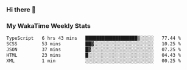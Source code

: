 ### Hi there 👋

<!--
**royschrauwen/royschrauwen** is a ✨ _special_ ✨ repository because its `README.md` (this file) appears on your GitHub profile.

Here are some ideas to get you started:

- 🔭 I’m currently working on ...
- 🌱 I’m currently learning ...
- 👯 I’m looking to collaborate on ...
- 🤔 I’m looking for help with ...
- 💬 Ask me about ...
- 📫 How to reach me: ...
- 😄 Pronouns: ...
- ⚡ Fun fact: ...
-->


### My WakaTime Weekly Stats
<!--START_SECTION:waka-->

```txt
TypeScript   6 hrs 43 mins   ███████████████████▒░░░░░   77.44 %
SCSS         53 mins         ██▓░░░░░░░░░░░░░░░░░░░░░░   10.25 %
JSON         37 mins         █▓░░░░░░░░░░░░░░░░░░░░░░░   07.25 %
HTML         23 mins         █░░░░░░░░░░░░░░░░░░░░░░░░   04.43 %
XML          1 min           ░░░░░░░░░░░░░░░░░░░░░░░░░   00.25 %
```

<!--END_SECTION:waka-->
